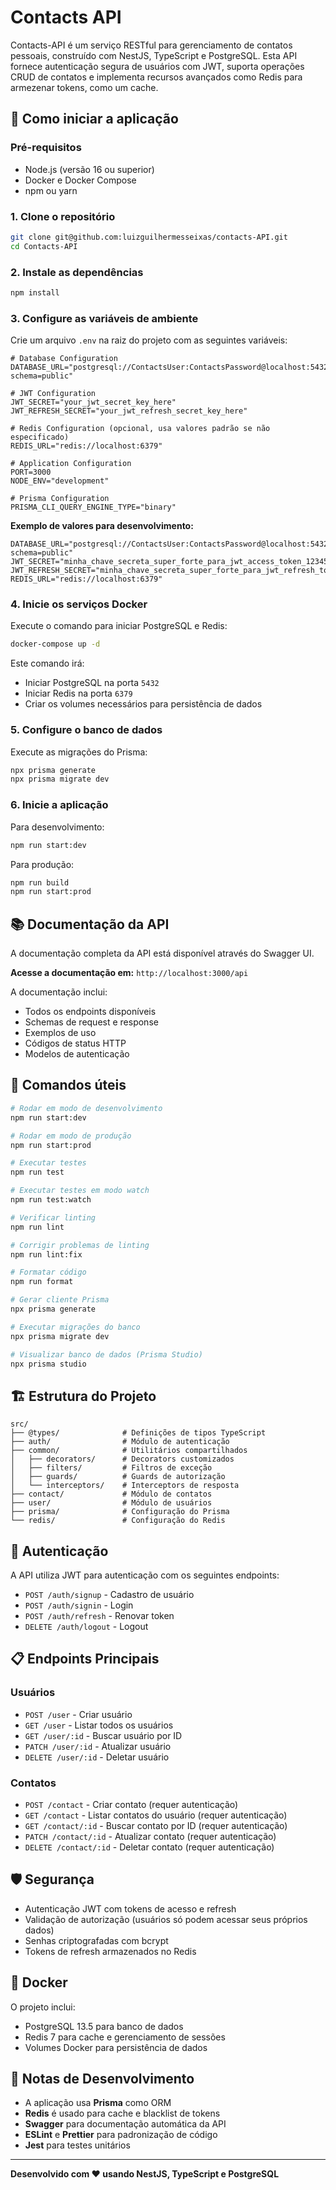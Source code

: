 # Contacts API

Contacts-API é um serviço RESTful para gerenciamento de contatos pessoais, construído com NestJS, TypeScript e PostgreSQL. Esta API fornece autenticação segura de usuários com JWT, suporta operações CRUD de contatos e implementa recursos avançados como Redis para armezenar tokens, como um cache.

## 🚀 Como iniciar a aplicação

### Pré-requisitos

- Node.js (versão 16 ou superior)
- Docker e Docker Compose
- npm ou yarn

### 1. Clone o repositório

```bash
git clone git@github.com:luizguilhermesseixas/contacts-API.git
cd Contacts-API
```

### 2. Instale as dependências

```bash
npm install
```

### 3. Configure as variáveis de ambiente

Crie um arquivo `.env` na raiz do projeto com as seguintes variáveis:

```env
# Database Configuration
DATABASE_URL="postgresql://ContactsUser:ContactsPassword@localhost:5432/contacts_db?schema=public"

# JWT Configuration
JWT_SECRET="your_jwt_secret_key_here"
JWT_REFRESH_SECRET="your_jwt_refresh_secret_key_here"

# Redis Configuration (opcional, usa valores padrão se não especificado)
REDIS_URL="redis://localhost:6379"

# Application Configuration
PORT=3000
NODE_ENV="development"

# Prisma Configuration
PRISMA_CLI_QUERY_ENGINE_TYPE="binary"
```

**Exemplo de valores para desenvolvimento:**

```env
DATABASE_URL="postgresql://ContactsUser:ContactsPassword@localhost:5432/contacts_db?schema=public"
JWT_SECRET="minha_chave_secreta_super_forte_para_jwt_access_token_123456789"
JWT_REFRESH_SECRET="minha_chave_secreta_super_forte_para_jwt_refresh_token_987654321"
REDIS_URL="redis://localhost:6379"
```

### 4. Inicie os serviços Docker

Execute o comando para iniciar PostgreSQL e Redis:

```bash
docker-compose up -d
```

Este comando irá:

- Iniciar PostgreSQL na porta `5432`
- Iniciar Redis na porta `6379`
- Criar os volumes necessários para persistência de dados

### 5. Configure o banco de dados

Execute as migrações do Prisma:

```bash
npx prisma generate
npx prisma migrate dev
```

### 6. Inicie a aplicação

Para desenvolvimento:

```bash
npm run start:dev
```

Para produção:

```bash
npm run build
npm run start:prod
```

## 📚 Documentação da API

A documentação completa da API está disponível através do Swagger UI.

**Acesse a documentação em:** `http://localhost:3000/api`

A documentação inclui:

- Todos os endpoints disponíveis
- Schemas de request e response
- Exemplos de uso
- Códigos de status HTTP
- Modelos de autenticação

## 🔧 Comandos úteis

```bash
# Rodar em modo de desenvolvimento
npm run start:dev

# Rodar em modo de produção
npm run start:prod

# Executar testes
npm run test

# Executar testes em modo watch
npm run test:watch

# Verificar linting
npm run lint

# Corrigir problemas de linting
npm run lint:fix

# Formatar código
npm run format

# Gerar cliente Prisma
npx prisma generate

# Executar migrações do banco
npx prisma migrate dev

# Visualizar banco de dados (Prisma Studio)
npx prisma studio
```

## 🏗️ Estrutura do Projeto

```
src/
├── @types/              # Definições de tipos TypeScript
├── auth/                # Módulo de autenticação
├── common/              # Utilitários compartilhados
│   ├── decorators/      # Decorators customizados
│   ├── filters/         # Filtros de exceção
│   ├── guards/          # Guards de autorização
│   └── interceptors/    # Interceptors de resposta
├── contact/             # Módulo de contatos
├── user/                # Módulo de usuários
├── prisma/              # Configuração do Prisma
└── redis/               # Configuração do Redis
```

## 🔐 Autenticação

A API utiliza JWT para autenticação com os seguintes endpoints:

- `POST /auth/signup` - Cadastro de usuário
- `POST /auth/signin` - Login
- `POST /auth/refresh` - Renovar token
- `DELETE /auth/logout` - Logout

## 📋 Endpoints Principais

### Usuários

- `POST /user` - Criar usuário
- `GET /user` - Listar todos os usuários
- `GET /user/:id` - Buscar usuário por ID
- `PATCH /user/:id` - Atualizar usuário
- `DELETE /user/:id` - Deletar usuário

### Contatos

- `POST /contact` - Criar contato (requer autenticação)
- `GET /contact` - Listar contatos do usuário (requer autenticação)
- `GET /contact/:id` - Buscar contato por ID (requer autenticação)
- `PATCH /contact/:id` - Atualizar contato (requer autenticação)
- `DELETE /contact/:id` - Deletar contato (requer autenticação)

## 🛡️ Segurança

- Autenticação JWT com tokens de acesso e refresh
- Validação de autorização (usuários só podem acessar seus próprios dados)
- Senhas criptografadas com bcrypt
- Tokens de refresh armazenados no Redis

## 🐳 Docker

O projeto inclui:

- PostgreSQL 13.5 para banco de dados
- Redis 7 para cache e gerenciamento de sessões
- Volumes Docker para persistência de dados

## 📝 Notas de Desenvolvimento

- A aplicação usa **Prisma** como ORM
- **Redis** é usado para cache e blacklist de tokens
- **Swagger** para documentação automática da API
- **ESLint** e **Prettier** para padronização de código
- **Jest** para testes unitários

---

**Desenvolvido com ❤️ usando NestJS, TypeScript e PostgreSQL**
